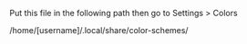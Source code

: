  Put this file in the following path then go to Settings > Colors

/home/[username]/.local/share/color-schemes/
